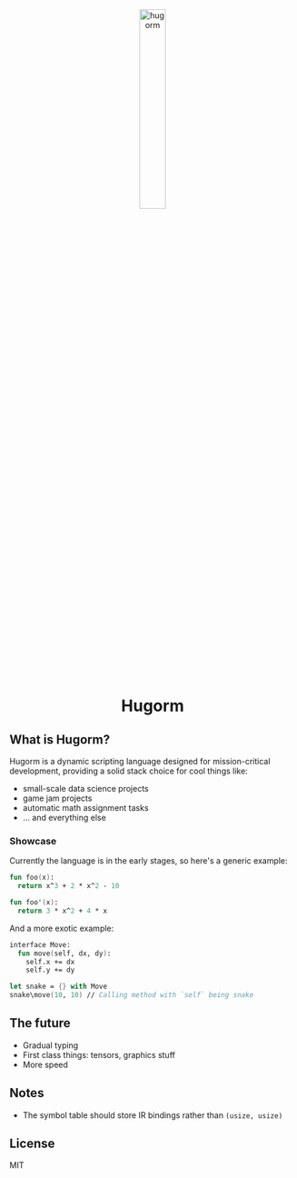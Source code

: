 <div align="center">
  <img width="30%" height="30%" src="https://i.ibb.co/gStcJrc/hugorm.png" alt="hugorm" border="0"/>
</div>
<h1 align="center">Hugorm</h1>

## What is Hugorm?

Hugorm is a dynamic scripting language designed for mission-critical development, providing a solid stack choice for cool things like:

- small-scale data science projects
- game jam projects
- automatic math assignment tasks
- ... and everything else

### Showcase

Currently the language is in the early stages, so here's a generic example:

```fs
fun foo(x):
  return x^3 + 2 * x^2 - 10

fun foo'(x):
  return 3 * x^2 + 4 * x
```

And a more exotic example:

```fs
interface Move:
  fun move(self, dx, dy):
    self.x += dx
    self.y += dy

let snake = {} with Move
snake\move(10, 10) // Calling method with `self` being snake
```

## The future

- Gradual typing
- First class things: tensors, graphics stuff
- More speed

## Notes

- The symbol table should store IR bindings rather than `(usize, usize)`

## License

MIT
